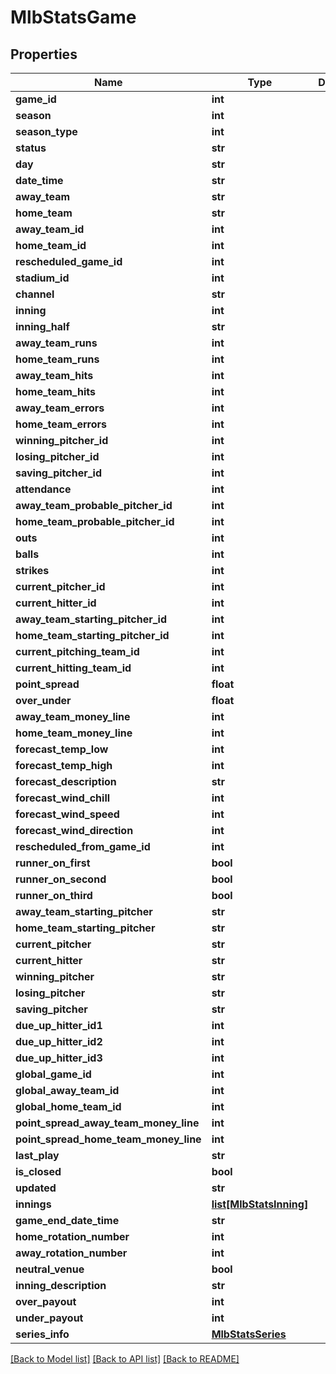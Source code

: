 # MlbStatsGame

## Properties
Name | Type | Description | Notes
------------ | ------------- | ------------- | -------------
**game_id** | **int** |  | [optional] 
**season** | **int** |  | [optional] 
**season_type** | **int** |  | [optional] 
**status** | **str** |  | [optional] 
**day** | **str** |  | [optional] 
**date_time** | **str** |  | [optional] 
**away_team** | **str** |  | [optional] 
**home_team** | **str** |  | [optional] 
**away_team_id** | **int** |  | [optional] 
**home_team_id** | **int** |  | [optional] 
**rescheduled_game_id** | **int** |  | [optional] 
**stadium_id** | **int** |  | [optional] 
**channel** | **str** |  | [optional] 
**inning** | **int** |  | [optional] 
**inning_half** | **str** |  | [optional] 
**away_team_runs** | **int** |  | [optional] 
**home_team_runs** | **int** |  | [optional] 
**away_team_hits** | **int** |  | [optional] 
**home_team_hits** | **int** |  | [optional] 
**away_team_errors** | **int** |  | [optional] 
**home_team_errors** | **int** |  | [optional] 
**winning_pitcher_id** | **int** |  | [optional] 
**losing_pitcher_id** | **int** |  | [optional] 
**saving_pitcher_id** | **int** |  | [optional] 
**attendance** | **int** |  | [optional] 
**away_team_probable_pitcher_id** | **int** |  | [optional] 
**home_team_probable_pitcher_id** | **int** |  | [optional] 
**outs** | **int** |  | [optional] 
**balls** | **int** |  | [optional] 
**strikes** | **int** |  | [optional] 
**current_pitcher_id** | **int** |  | [optional] 
**current_hitter_id** | **int** |  | [optional] 
**away_team_starting_pitcher_id** | **int** |  | [optional] 
**home_team_starting_pitcher_id** | **int** |  | [optional] 
**current_pitching_team_id** | **int** |  | [optional] 
**current_hitting_team_id** | **int** |  | [optional] 
**point_spread** | **float** |  | [optional] 
**over_under** | **float** |  | [optional] 
**away_team_money_line** | **int** |  | [optional] 
**home_team_money_line** | **int** |  | [optional] 
**forecast_temp_low** | **int** |  | [optional] 
**forecast_temp_high** | **int** |  | [optional] 
**forecast_description** | **str** |  | [optional] 
**forecast_wind_chill** | **int** |  | [optional] 
**forecast_wind_speed** | **int** |  | [optional] 
**forecast_wind_direction** | **int** |  | [optional] 
**rescheduled_from_game_id** | **int** |  | [optional] 
**runner_on_first** | **bool** |  | [optional] 
**runner_on_second** | **bool** |  | [optional] 
**runner_on_third** | **bool** |  | [optional] 
**away_team_starting_pitcher** | **str** |  | [optional] 
**home_team_starting_pitcher** | **str** |  | [optional] 
**current_pitcher** | **str** |  | [optional] 
**current_hitter** | **str** |  | [optional] 
**winning_pitcher** | **str** |  | [optional] 
**losing_pitcher** | **str** |  | [optional] 
**saving_pitcher** | **str** |  | [optional] 
**due_up_hitter_id1** | **int** |  | [optional] 
**due_up_hitter_id2** | **int** |  | [optional] 
**due_up_hitter_id3** | **int** |  | [optional] 
**global_game_id** | **int** |  | [optional] 
**global_away_team_id** | **int** |  | [optional] 
**global_home_team_id** | **int** |  | [optional] 
**point_spread_away_team_money_line** | **int** |  | [optional] 
**point_spread_home_team_money_line** | **int** |  | [optional] 
**last_play** | **str** |  | [optional] 
**is_closed** | **bool** |  | [optional] 
**updated** | **str** |  | [optional] 
**innings** | [**list[MlbStatsInning]**](MlbStatsInning.md) |  | [optional] 
**game_end_date_time** | **str** |  | [optional] 
**home_rotation_number** | **int** |  | [optional] 
**away_rotation_number** | **int** |  | [optional] 
**neutral_venue** | **bool** |  | [optional] 
**inning_description** | **str** |  | [optional] 
**over_payout** | **int** |  | [optional] 
**under_payout** | **int** |  | [optional] 
**series_info** | [**MlbStatsSeries**](MlbStatsSeries.md) |  | [optional] 

[[Back to Model list]](../README.md#documentation-for-models) [[Back to API list]](../README.md#documentation-for-api-endpoints) [[Back to README]](../README.md)

